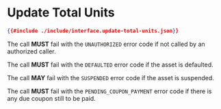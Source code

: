 # Update Total Units

```json
{{#include ./include/interface.update-total-units.json}}
```

The call **MUST** fail with the `UNAUTHORIZED` error code if not called by an authorized
caller.

The call **MUST** fail with the `DEFAULTED` error code if the asset is defaulted.

The call **MAY** fail with the `SUSPENDED` error code if the asset is suspended.

The call **MUST** fail with the `PENDING_COUPON_PAYMENT` error code if there is
any due coupon still to be paid.
